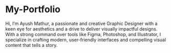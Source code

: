 # My-Portfolio
Hi, I’m Ayush Mathur, a passionate and creative Graphic Designer with a keen eye for aesthetics and a drive to deliver visually impactful designs. With a strong command over tools like Figma, Photoshop, and Illustrator, I specialize in crafting modern, user-friendly interfaces and compelling visual content that tells a story.
